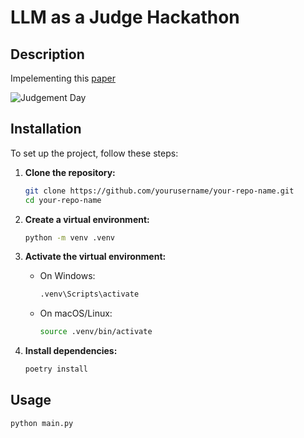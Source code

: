 # LLM as a Judge Hackathon

## Description

Impelementing this [paper](https://www.arxiv.org/abs/2408.09235#:~:text=17%20Aug%202024%5D-,Reference%2DGuided%20Verdict%3A%20LLMs%2Das%2DJudges%20in%20Automatic,Evaluation%20of%20Free%2DForm%20Text&text=The%20rapid%20advancements%20in%20Large,particularly%20in%20free%2Dform%20tasks.)

![Judgement Day](img/wb_judgement_day_hackathon.png)
## Installation

To set up the project, follow these steps:

1. **Clone the repository:**

   ```sh
   git clone https://github.com/yourusername/your-repo-name.git
   cd your-repo-name
   ```

2. **Create a virtual environment:**

   ```sh
   python -m venv .venv
   ```

3. **Activate the virtual environment:**

   - On Windows:

     ```sh
     .venv\Scripts\activate
     ```

   - On macOS/Linux:

     ```sh
     source .venv/bin/activate
     ```

4. **Install dependencies:**

   ```sh
   poetry install
   ```

## Usage

```sh
python main.py
```
